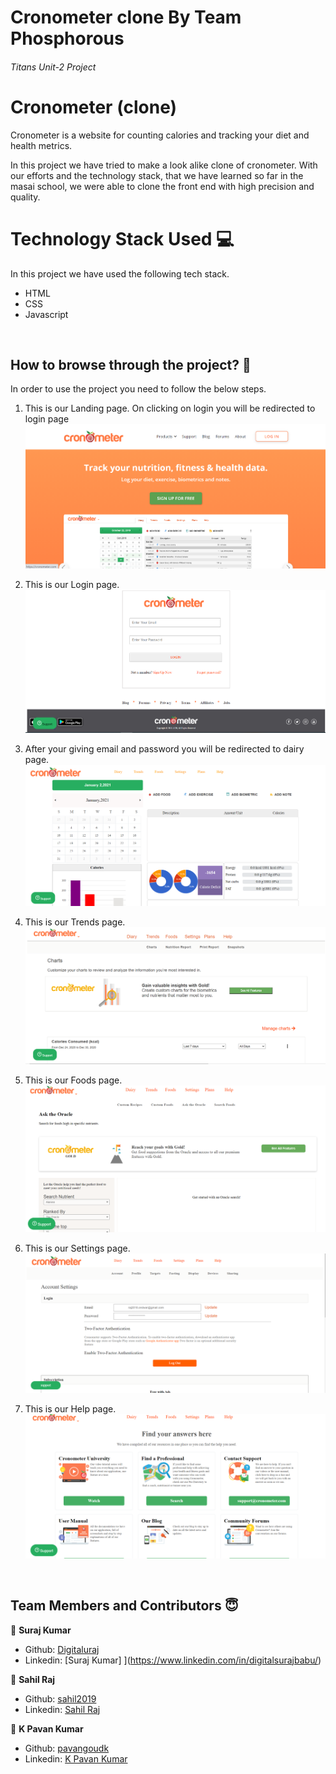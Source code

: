 # Cronometer clone By Team Phosphorous
###### Titans Unit-2 Project

# Cronometer (clone) 

Cronometer is a website for counting calories and tracking your diet and health metrics.

In this project we have tried to make a look alike clone of cronometer. With our efforts and the technology stack, that we have learned so far in the masai school, we were able to clone the front end with high precision and quality.

# Technology Stack Used 💻

In this project we have used the following tech stack.

- HTML <i class="devicon-html5-plain colored"></i>
- CSS <i class="devicon-css3-plain colored"></i>
- Javascript <i class="devicon-javascript-plain colored"></i>


<br>

## How to browse through the project? 🤔

In order to use the project you need to follow the below steps.

1.  This is our Landing page. On clicking on login you will be redirected to login page
    <img src="landing.png" >

2.  This is our Login page.
    <img src="login.png">
    
3.  After your giving email and password you will be redirected to dairy page.
    <img src="dairy.png">

4.  This is our Trends page.
    <img src="trends.png">

5.  This is our Foods page.
    <img src="foods.png">

6.  This is our Settings page.
    <img src="setting.png">

7.  This is our Help page.
    <img src="help.png">

<br>

## Team Members and Contributors 😇

👤 **Suraj Kumar**

- Github: [Digitaluraj](https://github.com/Digitalsuraj)
- Linkedin: [Suraj Kumar]
  ](https://www.linkedin.com/in/digitalsurajbabu/)

👤 **Sahil Raj**

- Github: [sahil2019](https://github.com/sahil2019)
- Linkedin: [Sahil Raj](https://www.linkedin.com/in/)

👤 **K Pavan Kumar**

- Github: [pavangoudk](https://github.com/pavangoudk)
- Linkedin: [K Pavan Kumar](https://www.linkedin.com/in/k-pavan-kumar-613345aa/)
